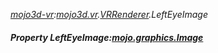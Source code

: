 _[mojo3d-vr](../../modules/mojo3d-vr/mojo3d-vr-module.md):[mojo3d.vr](../../modules/mojo3d/mojo3d-vr.md).[VRRenderer](../../modules/mojo3d/mojo3d-vr-vrrenderer.md).LeftEyeImage_
##### Property LeftEyeImage:[mojo.graphics.Image](../../modules/mojo/mojo-graphics-image.md)
